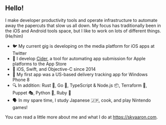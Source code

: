 ## Hello!

I make developer productivity tools and operate infrastructure to automate away the papercuts that slow us all down. My focus has traditionally been in the iOS and Android tools space, but I like to work on lots of different things. (He/him)

-   :bird: My current gig is developing on the media platform for iOS apps at Twitter
-   :beer: I develop [Cider](https://github.com/cidertool/cider), a tool for automating app submission for Apple platforms to the App Store
-   :apple: iOS, Swift, and Objective-C since 2014
-   :iphone: My first app was a US-based delivery tracking app for Windows Phone 8
-   :mag: In addition: Rust :crab:, Go :hamster:, TypeScript & Node.js :package:, Terraform :diamond_shape_with_a_dot_inside:, Puppet :performing_arts:, Python :snake:, Ruby :gem:
-   :speaking_head: In my spare time, I study Japanese :jp:, cook, and play Nintendo games!

You can read a little more about me and what I do at <https://skyaaron.com>.
